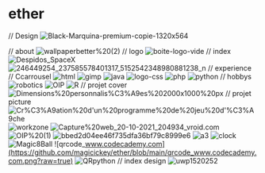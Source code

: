 # ether
// Design
![Black-Marquina-premium-copie-1320x564](https://github.com/magicickey/ether/blob/main/Black-Marquina-premium-copie-1320x564.jpg?raw=true)


// about 
![wallpaperbetter%20(2)](https://github.com/magicickey/ether/blob/main/wallpaperbetter%20(2).jpg?raw=true)
// logo 
![boite-logo-vide](https://github.com/magicickey/ether/blob/main/boite-logo-vide.png?raw=true)
// index
![Despidos_SpaceX](https://github.com/magicickey/ether/blob/main/Despidos_SpaceX.jpg?raw=true)
![246449254_237585578401317_5152542348980881238_n](https://github.com/magicickey/ether/blob/main/246449254_237585578401317_5152542348980881238_n.jpg?raw=true)
// experience // Ccarrousel
![html](https://github.com/magicickey/ether/blob/main/html.png?raw=true)
![gimp](https://github.com/magicickey/ether/blob/main/gimp.png?raw=true)
![java](https://github.com/magicickey/ether/blob/main/java.png?raw=true)
![logo-css](https://github.com/magicickey/ether/blob/main/logo-css.webp?raw=true)
![php](https://github.com/magicickey/ether/blob/main/php.jpg?raw=true)
![python](https://github.com/magicickey/ether/blob/main/python.jpg?raw=true)
// hobbys
![robotics](https://github.com/magicickey/ether/blob/main/robotics.webp?raw=true)
![OIP](https://github.com/magicickey/ether/blob/main/OIP.jfif?raw=true)
![R](https://github.com/magicickey/ether/blob/main/R.png?raw=true)
// projet cover
![Dimensions%20personnalis%C3%A9es%202000x1000%20px](https://github.com/magicickey/ether/blob/main/Dimensions%20personnalis%C3%A9es%202000x1000%20px.jpeg?raw=true)
// projet picture
![Cr%C3%A9ation%20d'un%20programme%20de%20jeu%20d'%C3%A9che](https://github.com/magicickey/ether/blob/main/Cr%C3%A9ation%20d'un%20programme%20de%20jeu%20d'%C3%A9chec.png?raw=true)
![workzone](https://github.com/magicickey/ether/blob/main/workzone.jpeg?raw=true)
![Capture%20web_20-10-2021_204934_vroid.com](https://github.com/magicickey/ether/blob/main/Capture%20web_20-10-2021_204934_vroid.com.jpeg?raw=true)
![OIP%20(1)](https://github.com/magicickey/ether/blob/main/OIP%20(1).jfif?raw=true)
![bbed2d04ee46f735dfa36bf79c8999e6](https://github.com/magicickey/ether/blob/main/bbed2d04ee46f735dfa36bf79c8999e6.jpg?raw=true)
![a3](https://github.com/magicickey/ether/blob/main/a3.jpeg?raw=true)
![clock](https://github.com/magicickey/ether/blob/main/clock.jfif?raw=true)
![Magic8Ball](https://github.com/magicickey/ether/blob/main/Magic8Ball.jpeg?raw=true)
![qrcode_www.codecademy.com](https://github.com/magicickey/ether/blob/main/qrcode_www.codecademy.com.png?raw=true)
![QRpython](https://github.com/magicickey/ether/blob/main/QRpython.jpeg?raw+true)
// index design
![uwp1520252](https://github.com/magicickey/ether/blob/main/uwp1520252.jpeg?raw=true)

